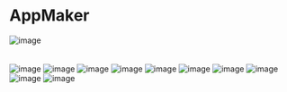 # AppMaker

![image](https://github.com/GaoJunLoveHL/picture/blob/master/Screenshot_2016-07-02-20-41-22-282_com.gaojun.app.jpg)
</br>
</br>
</br>
![image](https://github.com/GaoJunLoveHL/picture/blob/master/Screenshot_2016-07-02-20-41-33-696_com.gaojun.app.jpg)
![image](https://github.com/GaoJunLoveHL/picture/blob/master/Screenshot_2016-07-02-20-41-40-158_com.gaojun.app.jpg)
![image](https://github.com/GaoJunLoveHL/picture/blob/master/Screenshot_2016-07-02-20-41-50-048_com.gaojun.app.jpg)
![image](https://github.com/GaoJunLoveHL/picture/blob/master/Screenshot_2016-07-02-20-41-57-365_com.gaojun.app.jpg)
![image](https://github.com/GaoJunLoveHL/picture/blob/master/Screenshot_2016-07-02-20-42-01-741_com.gaojun.app.jpg)
![image](https://github.com/GaoJunLoveHL/picture/blob/master/Screenshot_2016-07-02-20-42-37-873_com.gaojun.app.jpg)
![image](https://github.com/GaoJunLoveHL/picture/blob/master/Screenshot_2016-07-02-20-43-57-237_com.gaojun.app.jpg)
![image](https://github.com/GaoJunLoveHL/picture/blob/master/Screenshot_2016-07-02-20-44-11-953_com.gaojun.app.jpg)
![image](https://github.com/GaoJunLoveHL/picture/blob/master/Screenshot_2016-07-02-20-44-20-136_com.gaojun.app.jpg)
![image](https://github.com/GaoJunLoveHL/picture/blob/master/Screenshot_2016-07-02-20-46-21-497_com.gaojun.app.jpg)
